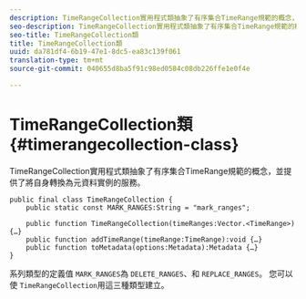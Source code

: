 ```yaml
---
description: TimeRangeCollection實用程式類抽象了有序集合TimeRange規範的概念，並提供了將自身轉換為元資料實例的服務。
seo-description: TimeRangeCollection實用程式類抽象了有序集合TimeRange規範的概念，並提供了將自身轉換為元資料實例的服務。
seo-title: TimeRangeCollection類
title: TimeRangeCollection類
uuid: da781df4-6b19-47e1-8dc5-ea83c139f061
translation-type: tm+mt
source-git-commit: 040655d8ba5f91c98ed0584c08db226ffe1e0f4e

---
```



# TimeRangeCollection類{#timerangecollection-class}

TimeRangeCollection實用程式類抽象了有序集合TimeRange規範的概念，並提供了將自身轉換為元資料實例的服務。

<!--<a id="section_D87AA7BC628D458DAB12D5247AD34B41"></a>-->

```
public final class TimeRangeCollection { 
    public static const MARK_RANGES:String = "mark_ranges"; 
  
    public function TimeRangeCollection(timeRanges:Vector.<TimeRange>) {…} 
    public function addTimeRange(timeRange:TimeRange):void {…} 
    public function toMetadata(options:Metadata):Metadata {…} 
}
```

系列類型的定義值 `MARK_RANGES`為 `DELETE_RANGES`、和 `REPLACE_RANGES`。 您可以使 `TimeRangeCollection`用這三種類型建立。

